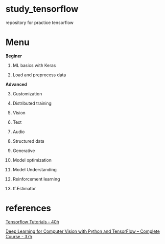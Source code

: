 # study_tensorflow
repository for practice tensorflow

# Menu

**Beginer**

1. ML basics with Keras

2. Load and preprocess data

**Advanced**

3. Customization

4. Distributed training

5. Vision

6. Text

7. Audio

8. Structured data

9. Generative

10. Model optimization

11. Model Understanding

13. Reinforcement learning

14. tf.Estimator

# references

[Tensorflow Tutorials - 40h](https://www.tensorflow.org/tutorials)

[Deep Learning for Computer Vision with Python and TensorFlow – Complete Course - 37h](https://www.youtube.com/watch?v=IA3WxTTPXqQ)


